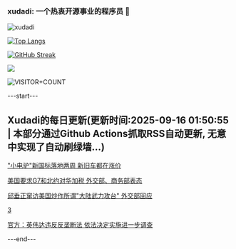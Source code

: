 ### xudadi: 一个热衷开源事业的程序员 👋

![xudadi](https://github-readme-stats-git-masterorgs-github-readme-stats-team.vercel.app/api?username=xudadi)

[![Top Langs](https://github-readme-stats.vercel.app/api/top-langs/?username=xudadi)](https://github.com/anuraghazra/github-readme-stats)

[![GitHub Streak](https://streak-stats.demolab.com?user=xudadi&locale=zh_Hans)](https://git.io/streak-stats)

![](https://raw.githubusercontent.com/xudadi/xudadi/main/assets/github-contribution-grid-snake.svg)

![VISITOR+COUNT](https://komarev.com/ghpvc/?username=xudadi&label=VISITOR+COUNT)


---start---

## Xudadi的每日更新(更新时间:2025-09-16 01:50:55 | 本部分通过Github Actions抓取RSS自动更新, 无意中实现了自动刷绿墙...)

["小电驴"新国标落地两周 新旧车都在涨价](https://m.163.com/news/article/K9H143AO0511U82T.html)

[美国要求G7和北约对华加税 外交部、商务部表态](https://m.163.com/news/article/K9GVB9HQ0519DDQ2.html)

[邱垂正窜访美国炒作所谓"大陆武力攻台" 外交部回应](https://m.163.com/news/article/K9GR90K50512D3VJ.html)

[3](https://m.163.com/touch/news/sub/domestic)

[官方：英伟达违反反垄断法 依法决定实施进一步调查](https://m.163.com/news/article/K9GQPRMR0001899O.html)

---end---
